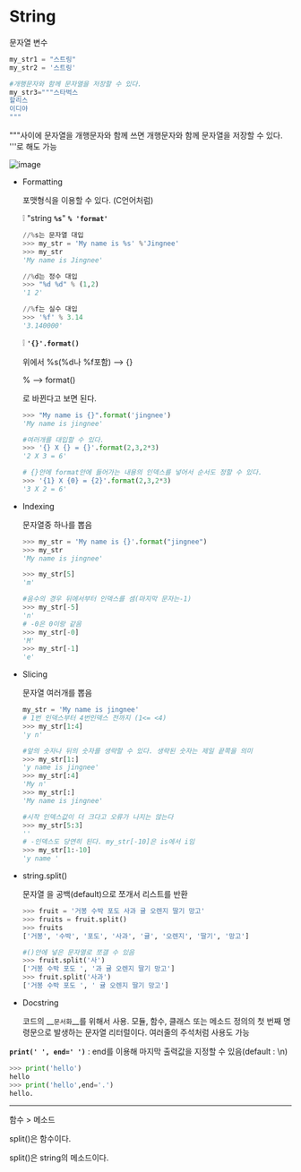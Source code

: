 # String

문자열 변수

```python
my_str1 = "스트링"
my_str2 = '스트링'

#개행문자와 함께 문자열을 저장할 수 있다.
my_str3="""스타벅스
할리스
이디야
"""
```

"""사이에 문자열을 개행문자와 함께 쓰면 개행문자와 함께 문자열을 저장할 수 있다. '''로 해도 가능

![image](https://user-images.githubusercontent.com/30755941/94547583-68af6680-028a-11eb-8f41-14c1381fef96.png)

- Formatting

  포맷형식을 이용할 수 있다. (C언어처럼)

  :grey_exclamation: "string __`%s`__" __`% 'format'`__

  ```python
  //%s는 문자열 대입
  >>> my_str = 'My name is %s' %'Jingnee'
  >>> my_str
  'My name is Jingnee'
  
  //%d는 정수 대입
  >>> "%d %d" % (1,2)
  '1 2'
  
  //%f는 실수 대입
  >>> '%f' % 3.14
  '3.140000'
  ```

  :grey_exclamation: __`'{}'.format()`__

  위에서 %s(%d나 %f포함) --> {}

  % --> format()

  로 바뀐다고 보면 된다.

  ```python
  >>> "My name is {}".format('jingnee')
  'My name is jingnee'
  
  #여러개를 대입할 수 있다.
  >>> '{} X {} = {}'.format(2,3,2*3)
  '2 X 3 = 6'
  
  # {}안에 format안에 들어가는 내용의 인덱스를 넣어서 순서도 정할 수 있다.
  >>> '{1} X {0} = {2}'.format(2,3,2*3)
  '3 X 2 = 6'
  ```



- Indexing

  문자열중 하나를 뽑음

  ```python
  >>> my_str = 'My name is {}'.format("jingnee")
  >>> my_str
  'My name is jingnee'
  
  >>> my_str[5]
  'm'
  
  #음수의 경우 뒤에서부터 인덱스를 셈(마지막 문자는-1)
  >>> my_str[-5]
  'n'
  # -0은 0이랑 같음
  >>> my_str[-0]
  'M'
  >>> my_str[-1]
  'e'
  ```

  

- Slicing

  문자열 여러개를 뽑음

  ```python
  my_str = 'My name is jingnee'
  # 1번 인덱스부터 4번인덱스 전까지 (1<= <4)
  >>> my_str[1:4]
  'y n'
  
  #앞의 숫자나 뒤의 숫자를 생략할 수 있다. 생략된 숫자는 제일 끝쪽을 의미
  >>> my_str[1:]
  'y name is jingnee'
  >>> my_str[:4]
  'My n'
  >>> my_str[:]
  'My name is jingnee'
  
  #시작 인덱스값이 더 크다고 오류가 나지는 않는다
  >>> my_str[5:3]
  ''
  # -인덱스도 당연히 된다. my_str[-10]은 is에서 i임
  >>> my_str[1:-10]
  'y name '
  ```

  

- string.split()

  문자열 을 공백(default)으로 쪼개서 리스트를 반환

  ```python
  >>> fruit = '거봉 수박 포도 사과 귤 오렌지 딸기 망고'
  >>> fruits = fruit.split()
  >>> fruits
  ['거봉', '수박', '포도', '사과', '귤', '오렌지', '딸기', '망고']
  
  #()안에 넣은 문자열로 쪼갤 수 있음
  >>> fruit.split('사')
  ['거봉 수박 포도 ', '과 귤 오렌지 딸기 망고']
  >>> fruit.split('사과')
  ['거봉 수박 포도 ', ' 귤 오렌지 딸기 망고']
  ```



- Docstring

  코드의 __`문서화`__를 위해서 사용. 모듈, 함수, 클래스 또는 메소드 정의의 첫 번째 명령문으로 발생하는 문자열 리터럴이다. 여러줄의 주석처럼 사용도 가능

  

__`print(' ', end=' ')`__ : end를 이용해 마지막 출력값을 지정할 수 있음(default  : \n)

```python
>>> print('hello')
hello
>>> print('hello',end='.')
hello.
```







---

함수 > 메소드

split()은 함수이다.

split()은 string의 메소드이다.